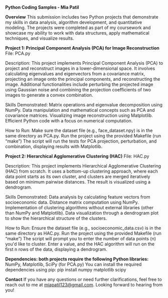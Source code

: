 **Python Coding Samples - Mia Patil**

**Overview**
This submission includes two Python projects that demonstrate my skills in data analysis, algorithm development, and quantitative modeling. The projects were completed as part of my coursework and showcase my ability to work with data structures, apply mathematical techniques, and visualize results.

**Project 1: Principal Component Analysis (PCA) for Image Reconstruction**
File: PCA.py

Description: This project implements Principal Component Analysis (PCA) to project and reconstruct images in a lower-dimensional space. It involves calculating eigenvalues and eigenvectors from a covariance matrix, projecting an image onto the principal components, and reconstructing the image. Additional functionalities include perturbing the projected image using Gaussian noise and combining the projection coefficients of two images to generate a convex combination.

Skills Demonstrated:
  Matrix operations and eigenvalue decomposition using NumPy.
  Data manipulation and mathematical concepts such as PCA and covariance matrices.
  Visualizing image reconstruction using Matplotlib.
  Efficient Python code with a focus on numerical computation.
  
How to Run:
  Make sure the dataset file (e.g., face_dataset.npy) is in the same directory as PCA.py.
  Run the project using the provided Makefile (run “make”)
  The script will run the tests for PCA projection, perturbation, and combination, displaying results with Matplotlib.

  
**Project 2: Hierarchical Agglomerative Clustering (HAC)**
File: HAC.py

Description: This project implements Hierarchical Agglomerative Clustering (HAC) from scratch. It uses a bottom-up clustering approach, where each data point starts as its own cluster, and clusters are merged iteratively based on minimum pairwise distances. The result is visualized using a dendrogram.

Skills Demonstrated:
  Data analysis by calculating feature vectors from socioeconomic data.
  Distance matrix computation using NumPy.
  Implementation of clustering algorithms without external libraries (other than NumPy and Matplotlib).
  Data visualization through a dendrogram plot to show the hierarchical structure of the clusters.
  
How to Run:
  Ensure the dataset file (e.g., socioeconomic_data.csv) is in the same directory as HAC.py.
  Run the project using the provided Makefile (run “make”)
  The script will prompt you to enter the number of data points (n) you'd like to cluster. Enter a value, and the HAC algorithm will run on    the first n rows of the data, displaying a dendrogram.
  
**Dependencies: both projects require the following Python libraries:**
NumPy, Matplotlib, SciPy (for PCA.py)
You can install the required dependencies using pip: pip install numpy matplotlib scipy

**Contact**
If you have any questions or need further clarifications, feel free to reach out to me at miapatil123@gmail.com.
Looking forward to hearing from you!


